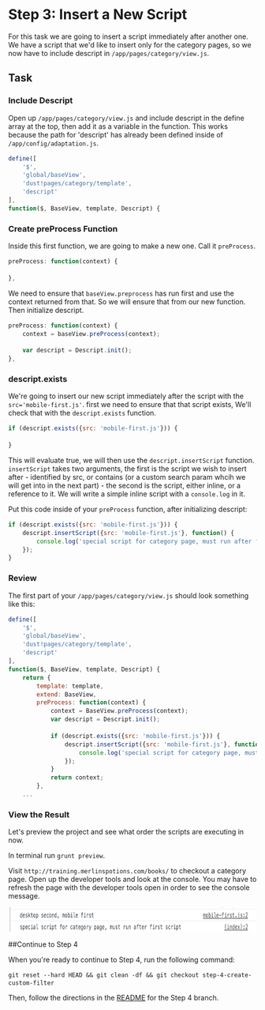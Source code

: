 # Step 3: Insert a New Script

For this task we are going to insert a script immediately after another one. 
We have a script that we'd like to insert only for the category pages, so we now have to include descript in `/app/pages/category/view.js`.

## Task

### Include Descript

Open up `/app/pages/category/view.js` and include descript in the define array at the top, then add it as a variable in the function. This works because the path for 'descript' has already been defined inside of `/app/config/adaptation.js`.

``` javascript
define([
    '$',
    'global/baseView',
    'dust!pages/category/template',
    'descript'
],
function($, BaseView, template, Descript) {
```

### Create preProcess Function
Inside this first function, we are going to make a new one. Call it `preProcess`.


``` javascript
preProcess: function(context) {

},
```

We need to ensure that `baseView.preprocess` has run first and use the context returned from that. So we will ensure that from our new function. Then initialize descript.

``` javascript
preProcess: function(context) {
    context = baseView.preProcess(context);

    var descript = Descript.init(); 
},
```

### descript.exists

We're going to insert our new script immediately after the script with the `src='mobile-first.js'`. first we need to ensure that that script exists, We'll check that with the `descript.exists` function.
``` javascript
if (descript.exists({src: 'mobile-first.js'})) {
  
}
```
This will evaluate true, we will then use the `descript.insertScript` function. `insertScript` takes two arguments, the first is the script we wish to insert after - identified by src, or contains (or a custom search param whcih we will get into in the next part) - the second is the script, either inline, or a reference to it. We will write a simple inline script with a `console.log` in it.

Put this code inside of your `preProcess` function, after initializing descript:

``` javascript
if (descript.exists({src: 'mobile-first.js'})) {
    descript.insertScript({src: 'mobile-first.js'}, function() {
        console.log('special script for category page, must run after first script');
    });
}
```

### Review

The first part of your `/app/pages/category/view.js` should look something like this:

``` javascript
define([
    '$',
    'global/baseView',
    'dust!pages/category/template',
    'descript'
],
function($, BaseView, template, Descript) {
    return {
        template: template,
        extend: BaseView,
        preProcess: function(context) {
            context = BaseView.preProcess(context);
            var descript = Descript.init();

            if (descript.exists({src: 'mobile-first.js'})) {
                descript.insertScript({src: 'mobile-first.js'}, function() {
                    console.log('special script for category page, must run after first script');
                });
            }
            return context;
        },
    ...

```

### View the Result

Let's preview the project and see what order the scripts are executing in now.

In terminal run `grunt preview`.

Visit `http://training.merlinspotions.com/books/` to checkout a category page. Open up the developer tools and look at the console. You may have to refresh the page with the developer tools open in order to see the console message.

<img src="/static/img/insert-script.png?raw=true" height="50">


##Continue to Step 4

When you're ready to continue to Step 4, run the following command:

```
git reset --hard HEAD && git clean -df && git checkout step-4-create-custom-filter
```

Then, follow the directions in the [README](https://github.com/mobify/workshop--descript/blob/step-4-create-custom-filter/README.md) for the Step 4 branch.

